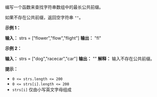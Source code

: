 编写一个函数来查找字符串数组中的最长公共前缀。

如果不存在公共前缀，返回空字符串 `""`。

**示例 1：** 

**输入：** strs = \["flower","flow","flight"\]
**输出：** "fl"

**示例 2：** 

**输入：** strs = \["dog","racecar","car"\]
**输出：** ""
**解释：** 输入不存在公共前缀。

**提示：** 

*   `0 <= strs.length <= 200`
*   `0 <= strs[i].length <= 200`
*   `strs[i]` 仅由小写英文字母组成